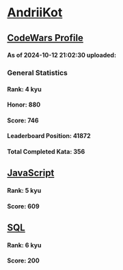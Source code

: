 # [AndriiKot](https://www.codewars.com/users/AndriiKot)
## [CodeWars Profile](https://www.codewars.com/users/AndriiKot)
#### As of 2024-10-12 21:02:30 uploaded:
### General Statistics
#### Rank: 4 kyu
#### Honor: 880
#### Score: 746
#### Leaderboard Position: 41872
#### Total Completed Kata: 356

## [JavaScript](https://github.com/AndriiKot/JavaScript__CodeWars)
#### Rank: 5 kyu
#### Score: 609

## [SQL](https://github.com/AndriiKot/SQL__CodeWars)
#### Rank: 6 kyu
#### Score: 200
